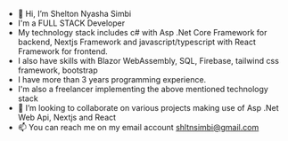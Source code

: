 - 👋 Hi, I’m Shelton Nyasha Simbi
- I'm a FULL STACK Developer
- My technology stack includes c# with Asp .Net Core Framework for backend, Nextjs Framework and javascript/typescript with React Framework for frontend.
- I also have skills with Blazor WebAssembly, SQL, Firebase, tailwind css framework, bootstrap
- I have more than 3 years programming experience.
- I'm also a freelancer implementing the above mentioned technology stack
- 💞️ I’m looking to collaborate on various projects making use of Asp .Net Web Api, Nextjs and React
- 📫 You can reach me on my email account shltnsimbi@gmail.com
